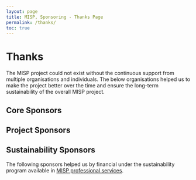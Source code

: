 ```yaml
---
layout: page
title: MISP, Sponsoring - Thanks Page 
permalink: /thanks/
toc: true
---
```


# Thanks

The MISP project could not exist without the continuous support from multiple organisations and individuals. The below organisations helped us to make the project better over the time and
ensure the long-term sustainability of the overall MISP project.

## Core Sponsors

## Project Sponsors

## Sustainability Sponsors

The following sponsors helped us by financial under the sustainability program available in [MISP professional services](https://www.misp-project.org/professional-services/).


